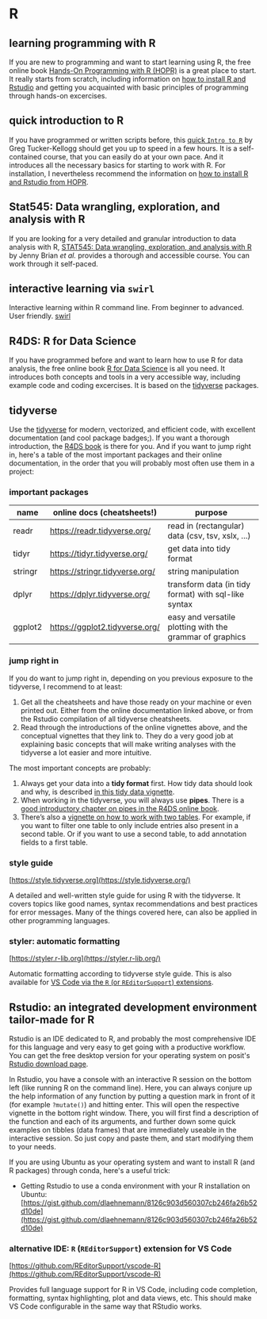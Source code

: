 # R

## learning programming with R

If you are new to programming and want to start learning using R, the free online book [Hands-On Programming with R (HOPR)](https://rstudio-education.github.io/hopr/) is a great place to start.
It really starts from scratch, including information on [how to install R and Rstudio](https://rstudio-education.github.io/hopr/starting.html) and getting you acquainted with basic principles of programming through hands-on excercises.

## quick introduction to R

If you have programmed or written scripts before, this [quick `Intro to R`](https://gtk-teaching.github.io/Intro-to-R/) by Greg Tucker-Kellogg should get you up to speed in a few hours.
It is a self-contained course, that you can easily do at your own pace.
And it introduces all the necessary basics for starting to work with R.
For installation, I nevertheless recommend the information on [how to install R and Rstudio from HOPR](https://rstudio-education.github.io/hopr/starting.html).

## Stat545: Data wrangling, exploration, and analysis with R

If you are looking for a very detailed and granular introduction to data analysis with R, [STAT545: Data wrangling, exploration, and analysis with R](https://stat545.com) by Jenny Brian *et al.* provides a thorough and accessible course.
You can work through it self-paced.

## interactive learning via `swirl` 
Interactive learning within R command line. From beginner to advanced. User friendly.
[swirl](https://swirlstats.com/)

## R4DS: R for Data Science

If you have programmed before and want to learn how to use R for data analysis, the free online book [R for Data Science](https://r4ds.hadley.nz/) is all you need.
It introduces both concepts and tools in a very accessible way, including example code and coding excercises.
It is based on the [tidyverse](#tidyverse) packages.

## tidyverse

Use the [tidyverse](https://www.tidyverse.org/) for modern, vectorized, and efficient code, with excellent documentation (and cool package badges;).
If you want a thorough introduction, the [R4DS book](#r4ds-r-for-data-science) is there for you.
And if you want to jump right in, here's a table of the most important packages and their online documentation, in the order that you will probably most often use them in a project:

### important packages

| name    | online docs (cheatsheets!)     | purpose |
| ---     | ---                            | ---     |
| readr   | https://readr.tidyverse.org/   | read in (rectangular) data (csv, tsv, xslx, ...) |
| tidyr   | https://tidyr.tidyverse.org/   | get data into tidy format |
| stringr | https://stringr.tidyverse.org/ | string manipulation |
| dplyr   | https://dplyr.tidyverse.org/   | transform data (in tidy format) with sql-like syntax |
| ggplot2 | https://ggplot2.tidyverse.org/ | easy and versatile plotting with the grammar of graphics |

### jump right in

If you do want to jump right in, depending on you previous exposure to the tidyverse, I recommend to at least:

1. Get all the cheatsheets and have those ready on your machine or even printed out.
   Either from the online documentation linked above, or from the Rstudio compilation of all tidyverse cheatsheets.
2. Read through the introductions of the online vignettes above, and the conceptual vignettes that they link to.
   They do a very good job at explaining basic concepts that will make writing analyses with the tidyverse a lot easier and more intuitive.

The most important concepts are probably:

1. Always get your data into a **tidy format** first.
   How tidy data should look and why, is described [in this tidy data vignette](https://tidyr.tidyverse.org/articles/tidy-data.html).
2. When working in the tidyverse, you will always use **pipes**.
   There is a [good introductory chapter on pipes in the R4DS online book](https://r4ds.had.co.nz/pipes.html).
3. There’s also a [vignette on how to work with two tables](https://dplyr.tidyverse.org/articles/two-table.html).
   For example, if you want to filter one table to only include entries also present in a second table.
   Or if you want to use a second table, to add annotation fields to a first table.

### style guide

[https://style.tidyverse.org](https://style.tidyverse.org/)

A detailed and well-written style guide for using R with the tidyverse.
It covers topics like good names, syntax recommendations and best practices for error messages.
Many of the things covered here, can also be applied in other programming languages.

### styler: automatic formatting

[https://styler.r-lib.org](https://styler.r-lib.org/)

Automatic formatting according to tidyverse style guide.
This is also available for [VS Code via the `R` (or `REditorSupport`) extensions](#alternative-ide-r-reditorsupport-extension-for-vs-code).

## Rstudio: an integrated development environment tailor-made for R

Rstudio is an IDE dedicated to R, and probably the most comprehensive IDE for this language and very easy to get going with a productive workflow.
You can get the free desktop version for your operating system on posit's [Rstudio download page](https://posit.co/download/rstudio-desktop/#download).

In Rstudio, you have a console with an interactive R session on the bottom left (like running R on the command line).
Here, you can always conjure up the help information of any function by putting a question mark in front of it (for example `?mutate()`) and hitting enter.
This will open the respective vignette in the bottom right window.
There, you will first find a description of the function and each of its arguments, and further down some quick examples on tibbles (data frames) that are immediately useable in the interactive session.
So just copy and paste them, and start modifying them to your needs.

If you are using Ubuntu as your operating system and want to install R (and R packages) through conda, here's a useful trick:
- Getting Rstudio to use a conda environment with your R installation on Ubuntu: [https://gist.github.com/dlaehnemann/8126c903d560307cb246fa26b52d10de](https://gist.github.com/dlaehnemann/8126c903d560307cb246fa26b52d10de)

### alternative IDE: `R` (`REditorSupport`) extension for VS Code

[https://github.com/REditorSupport/vscode-R](https://github.com/REditorSupport/vscode-R)

Provides full language support for R in VS Code, including code completion, formatting, syntax highlighting, plot and data views, etc. This should make VS Code configurable in the same way that RStudio works.



